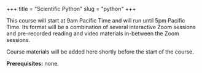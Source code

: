 +++
title = "Scientific Python"
slug = "python"
+++

This course will start at 9am Pacific Time and will run until 5pm Pacific Time. Its format will be a combination of
several interactive Zoom sessions and pre-recorded reading and video materials in-between the Zoom sessions.

Course materials will be added here shortly before the start of the course.

**Prerequisites:** none.
